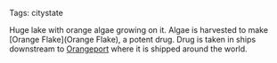 Tags: citystate

Huge lake with orange algae growing on it. Algae is harvested to make [Orange Flake](Orange Flake), a potent drug. Drug is taken in ships downstream to [Orangeport](Orangeport) where it is shipped around the world. 